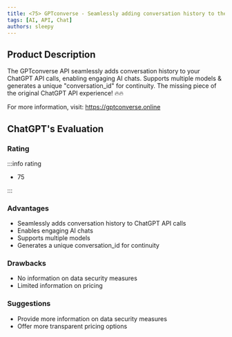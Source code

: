 ```yaml
---
title: <75> GPTconverse - Seamlessly adding conversation history to the ChatGPT API
tags: [AI, API, Chat]
authors: sleepy
---
```


## Product Description

The GPTconverse API seamlessly adds conversation history to your ChatGPT API calls, enabling engaging AI chats. Supports multiple models &amp; generates a unique "conversation_id" for continuity. The missing piece of the original ChatGPT API experience! 🔥🔥

For more information, visit: https://gptconverse.online

## ChatGPT's Evaluation

### Rating

:::info rating

- 75

:::

### Advantages

- Seamlessly adds conversation history to ChatGPT API calls
- Enables engaging AI chats
- Supports multiple models
- Generates a unique conversation_id for continuity


### Drawbacks

- No information on data security measures
- Limited information on pricing

### Suggestions

- Provide more information on data security measures
- Offer more transparent pricing options